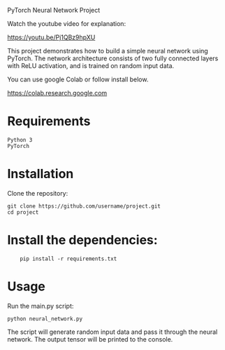 PyTorch Neural Network Project

Watch the youtube video for explanation:

https://youtu.be/Pj1QBz9hpXU

This project demonstrates how to build a simple neural network using PyTorch. The network architecture consists of two fully connected layers with ReLU activation, and is trained on random input data.

You can use google Colab or follow install below.

https://colab.research.google.com

# Requirements

    Python 3
    PyTorch

# Installation
Clone the repository:
```
git clone https://github.com/username/project.git
cd project
```
# Install the dependencies:
```
    pip install -r requirements.txt
```
# Usage
Run the main.py script:
```
python neural_network.py
```
The script will generate random input data and pass it through the neural network. The output tensor will be printed to the console.
